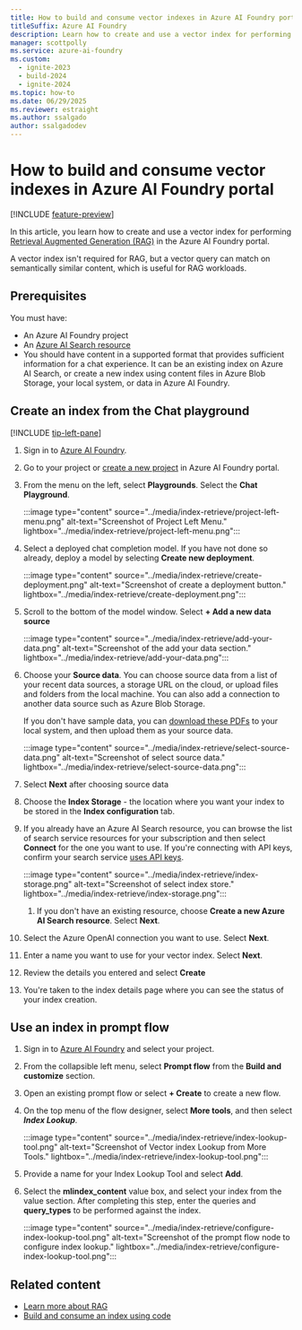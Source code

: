 ```yaml
---
title: How to build and consume vector indexes in Azure AI Foundry portal
titleSuffix: Azure AI Foundry
description: Learn how to create and use a vector index for performing Retrieval Augmented Generation (RAG).
manager: scottpolly
ms.service: azure-ai-foundry
ms.custom:
  - ignite-2023
  - build-2024
  - ignite-2024
ms.topic: how-to
ms.date: 06/29/2025
ms.reviewer: estraight
ms.author: ssalgado
author: ssalgadodev
---
```


# How to build and consume vector indexes in Azure AI Foundry portal

[!INCLUDE [feature-preview](../includes/feature-preview.md)]

In this article, you learn how to create and use a vector index for performing [Retrieval Augmented Generation (RAG)](../concepts/retrieval-augmented-generation.md) in the Azure AI Foundry portal.

A vector index isn't required for RAG, but a vector query can match on semantically similar content, which is useful for RAG workloads.

## Prerequisites

You must have:
- An Azure AI Foundry project
- An [Azure AI Search resource](/azure/search/search-create-service-portal)
- You should have content in a supported format that provides sufficient information for a chat experience. It can be an existing index on Azure AI Search, or create a new index using content files in Azure Blob Storage, your local system, or data in Azure AI Foundry.

## Create an index from the Chat playground

[!INCLUDE [tip-left-pane](../includes/tip-left-pane.md)]

1. Sign in to [Azure AI Foundry](https://ai.azure.com/?cid=learnDocs).
1. Go to your project or [create a new project](../how-to/create-projects.md) in Azure AI Foundry portal.
1. From the menu on the left, select **Playgrounds**. Select the **Chat Playground**.

    :::image type="content" source="../media/index-retrieve/project-left-menu.png" alt-text="Screenshot of Project Left Menu." lightbox="../media/index-retrieve/project-left-menu.png":::

1. Select a deployed chat completion model. If you have not done so already, deploy a model by selecting **Create new deployment**.

   :::image type="content" source="../media/index-retrieve/create-deployment.png" alt-text="Screenshot of create a deployment button." lightbox="../media/index-retrieve/create-deployment.png":::
   
1. Scroll to the bottom of the model window. Select **+ Add a new data source**

   :::image type="content" source="../media/index-retrieve/add-your-data.png" alt-text="Screenshot of the add your data section." lightbox="../media/index-retrieve/add-your-data.png":::
   
1. Choose your **Source data**. You can choose source data from a list of your recent data sources, a storage URL on the cloud, or upload files and folders from the local machine. You can also add a connection to another data source such as Azure Blob Storage.

   If you don't have sample data, you can [download these PDFs](https://github.com/Azure-Samples/azure-search-sample-data/tree/main/health-plan) to your local system, and then upload them as your source data.

    :::image type="content" source="../media/index-retrieve/select-source-data.png" alt-text="Screenshot of select source data." lightbox="../media/index-retrieve/select-source-data.png":::

1. Select **Next** after choosing source data
1. Choose the **Index Storage** - the location where you want your index to be stored in the **Index configuration** tab. 
1. If you already have an Azure AI Search resource, you can browse the list of search service resources for your subscription and then select **Connect** for the one you want to use. If you're connecting with API keys, confirm your search service [uses API keys](/azure/search/search-security-api-keys).

    :::image type="content" source="../media/index-retrieve/index-storage.png" alt-text="Screenshot of select index store." lightbox="../media/index-retrieve/index-storage.png":::

    1. If you don't have an existing resource, choose **Create a new Azure AI Search resource**. Select **Next**.
  
1. Select the Azure OpenAI connection you want to use. Select **Next**.
    
1. Enter a name you want to use for your vector index. Select **Next**.
1. Review the details you entered and select **Create**
1. You're taken to the index details page where you can see the status of your index creation.

## Use an index in prompt flow

1. Sign in to [Azure AI Foundry](https://ai.azure.com/?cid=learnDocs) and select your project. 
1. From the collapsible left menu, select **Prompt flow** from the **Build and customize** section.
1. Open an existing prompt flow or select **+ Create** to create a new flow.
1. On the top menu of the flow designer, select **More tools**, and then select ***Index Lookup***.

    :::image type="content" source="../media/index-retrieve/index-lookup-tool.png" alt-text="Screenshot of Vector index Lookup from More Tools." lightbox="../media/index-retrieve/index-lookup-tool.png":::

1. Provide a name for your Index Lookup Tool and select **Add**.
1. Select the **mlindex_content** value box, and select your index from the value section. After completing this step, enter the queries and **query_types** to be performed against the index.

   :::image type="content" source="../media/index-retrieve/configure-index-lookup-tool.png" alt-text="Screenshot of the prompt flow node to configure index lookup." lightbox="../media/index-retrieve/configure-index-lookup-tool.png":::



## Related content

- [Learn more about RAG](../concepts/retrieval-augmented-generation.md)
- [Build and consume an index using code](../tutorials/copilot-sdk-create-resources.md)
